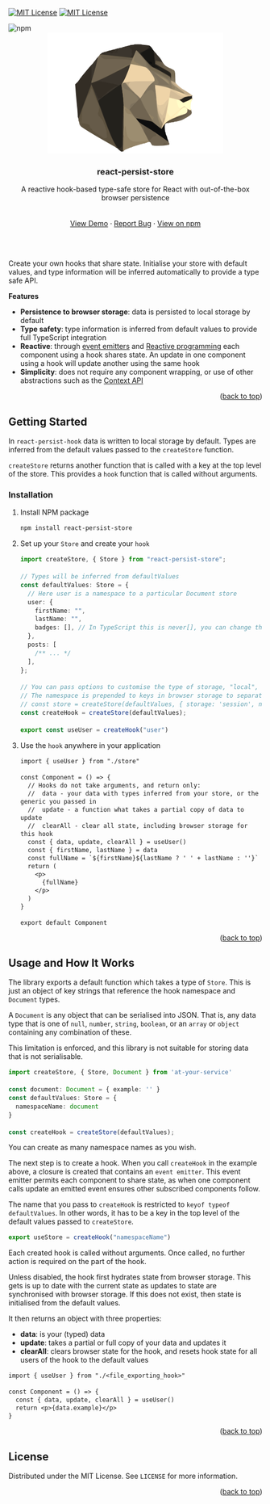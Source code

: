 <a name="readme-top"></a>

[![MIT License][license-shield]][license-url]
[![MIT License][react.js]][react-url]

<img alt="npm" src="https://img.shields.io/npm/v/react-persist-store">

<!-- PROJECT LOGO -->
<br />
<div align="center">
  <a href="https://github.com/AndrewWalsh/react-persist-store">
    <img src="https://raw.githubusercontent.com/AndrewWalsh/react-persist-store/main/resources/logo.svg" alt="Logo">
  </a>

<h3 align="center">react-persist-store</h3>

  <p align="center">
    A reactive hook-based type-safe store for React with out-of-the-box browser persistence
    <br />
    <br />
    <br />
    <a href="https://andrewwalsh.github.io/react-persist-store/">View Demo</a>
    ·
    <a href="https://github.com/AndrewWalsh/react-persist-store/issues">Report Bug</a>
    ·
    <a href="https://www.npmjs.com/package/react-persist-store">View on npm</a>
  </p>
</div>

<br />
<br />

<!-- ABOUT THE PROJECT -->

Create your own hooks that share state. Initialise your store with default values, and type information will be inferred automatically to provide a type safe API.

**Features**

- **Persistence to browser storage**: data is persisted to local storage by default
- **Type safety**: type information is inferred from default values to provide full TypeScript integration
- **Reactive**: through [event emitters](https://nodejs.org/docs/latest/api/events.html) and [Reactive programming](https://en.wikipedia.org/wiki/Reactive_programming) each component using a hook shares state. An update in one component using a hook will update another using the same hook
- **Simplicity**: does not require any component wrapping, or use of other abstractions such as the [Context API](https://reactjs.org/docs/context.html)

<p align="right">(<a href="#readme-top">back to top</a>)</p>

<!-- GETTING STARTED -->

## Getting Started

In `react-persist-hook` data is written to local storage by default. Types are inferred from the default values passed to the `createStore` function.

`createStore` returns another function that is called with a key at the top level of the store. This provides a `hook` function that is called without arguments.

### Installation

1. Install NPM package
   ```sh
   npm install react-persist-store
   ```
2. Set up your `Store` and create your `hook`

   ```ts
   import createStore, { Store } from "react-persist-store";

   // Types will be inferred from defaultValues
   const defaultValues: Store = {
     // Here user is a namespace to a particular Document store
     user: {
       firstName: "",
       lastName: "",
       badges: [], // In TypeScript this is never[], you can change this behaviour with createStore<YourStoreType>(...)
     },
     posts: [
       /** ... */
     ],
   };

   // You can pass options to customise the type of storage, "local", "session", or false to disable persistence
   // The namespace is prepended to keys in browser storage to separate them from other state
   // const store = createStore(defaultValues, { storage: 'session', namespace: 'custom' });
   const createHook = createStore(defaultValues);

   export const useUser = createHook("user")
   ```
3. Use the `hook` anywhere in your application
    ```tsx
    import { useUser } from "./store"

    const Component = () => {
      // Hooks do not take arguments, and return only:
      //  data - your data with types inferred from your store, or the generic you passed in
      //  update - a function what takes a partial copy of data to update
      //  clearAll - clear all state, including browser storage for this hook
      const { data, update, clearAll } = useUser()
      const { firstName, lastName } = data
      const fullName = `${firstName}${lastName ? ' ' + lastName : ''}`
      return (
        <p>
          {fullName}
        </p>
      )
    }

    export default Component
    ````

<p align="right">(<a href="#readme-top">back to top</a>)</p>

<!-- USAGE -->

## Usage and How It Works

The library exports a default function which takes a type of `Store`. This is just an object of key strings that reference the hook namespace and `Document` types.

A `Document` is any object that can be serialised into JSON. That is, any data type that is one of `null`, `number`, `string`, `boolean`, or an `array` or `object` containing any combination of these.

This limitation is enforced, and this library is not suitable for storing data that is not serialisable.

```ts
import createStore, { Store, Document } from 'at-your-service'

const document: Document = { example: '' }
const defaultValues: Store = {
  namespaceName: document
}

const createHook = createStore(defaultValues);
```

You can create as many namespace names as you wish.

The next step is to create a hook. When you call `createHook` in the example above, a closure is created that contains an `event emitter`. This event emitter permits each component to share state, as when one component calls update an emitted event ensures other subscribed components follow.

The name that you pass to `createHook` is restricted to `keyof typeof defaultValues`. In other words, it has to be a key in the top level of the default values passed to `createStore`.

```ts
export useStore = createHook("namespaceName")
```

Each created hook is called without arguments. Once called, no further action is required on the part of the hook.

Unless disabled, the hook first hydrates state from browser storage. This gets is up to date with the current state as updates to state are synchronised with browser storage. If this does not exist, then state is initialised from the default values.

It then returns an object with three properties:

- **data**: is your (typed) data
- **update**: takes a partial or full copy of your data and updates it
- **clearAll**: clears browser state for the hook, and resets hook state for all users of the hook to the default values

```tsx
import { useUser } from "./<file_exporting_hook>"

const Component = () => {
  const { data, update, clearAll } = useUser()
  return <p>{data.example}</p>
}
```

<p align="right">(<a href="#readme-top">back to top</a>)</p>

<!-- LICENSE -->

## License

Distributed under the MIT License. See `LICENSE` for more information.

<p align="right">(<a href="#readme-top">back to top</a>)</p>

<!-- MARKDOWN LINKS & IMAGES -->
<!-- https://www.markdownguide.org/basic-syntax/#reference-style-links -->

[contributors-shield]: https://img.shields.io/github/contributors/AndrewWalsh/react-persist-store.svg?style=for-the-badge
[contributors-url]: https://github.com/AndrewWalsh/react-persist-store/graphs/contributors
[forks-shield]: https://img.shields.io/github/forks/AndrewWalsh/react-persist-store.svg?style=for-the-badge
[forks-url]: https://github.com/AndrewWalsh/react-persist-store/network/members
[stars-shield]: https://img.shields.io/github/stars/AndrewWalsh/react-persist-store.svg?style=for-the-badge
[stars-url]: https://github.com/AndrewWalsh/react-persist-store/stargazers
[issues-shield]: https://img.shields.io/github/issues/AndrewWalsh/react-persist-store.svg?style=for-the-badge
[issues-url]: https://github.com/AndrewWalsh/react-persist-store/issues
[license-shield]: https://img.shields.io/github/license/AndrewWalsh/react-persist-store.svg?style=for-the-badge
[license-url]: https://github.com/AndrewWalsh/react-persist-store/blob/master/LICENSE
[react.js]: https://img.shields.io/badge/React-20232A?style=for-the-badge&logo=react&logoColor=61DAFB
[react-url]: https://reactjs.org/
